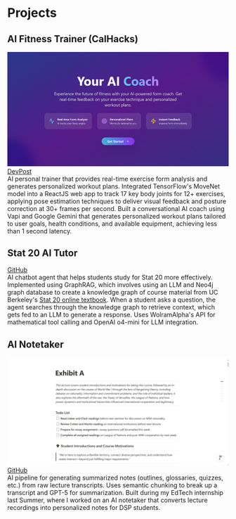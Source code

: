 # Projects

## AI Fitness Trainer (CalHacks)
![AI fitness trainer](assets\img\form_friend_home.png)  
[DevPost](https://devpost.com/software/formfriend-vbw2et)  
AI personal trainer that provides real-time exercise form analysis and generates personalized workout plans.
Integrated TensorFlow's MoveNet model into a ReactJS web app to track 17 key body joints for 12+ exercises, applying pose estimation techniques to deliver visual feedback and posture correction at 30+ frames per second.
Built a conversational AI coach using Vapi and Google Gemini that generates personalized workout plans tailored to user goals, health conditions, and available equipment, achieving less than 1 second latency.

## Stat 20 AI Tutor
[GitHub](https://github.com/tangysaurus/stat-20-tutor)  
AI chatbot agent that helps students study for Stat 20 more effectively. 
Implemented using GraphRAG, which involves using an LLM and Neo4j graph database to create a knowledge graph of course material from UC Berkeley's [Stat 20 online textbook](https://stat20.berkeley.edu/summer-2025/notes.html). When a student asks a question, the agent searches through the knowledge graph to retrieve context, which gets fed to an LLM to generate a response. Uses WolramAlpha's API for mathematical tool calling and OpenAI o4-mini for LLM integration.

## AI Notetaker
![AI notetaker](assets\img\note_generation.png)  
[GitHub](https://github.com/tangysaurus/note-creation)  
AI pipeline for generating summarized notes (outlines, glossaries, quizzes, etc.) from raw lecture transcripts. 
Uses semantic chunking to break up a transcript and GPT-5 for summarization. 
Built during my EdTech internship last Summer, where I worked on an AI notetaker that converts lecture recordings into personalized notes for DSP students.
